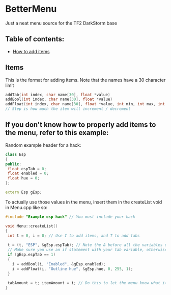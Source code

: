 # BetterMenu
Just a neat menu source for the TF2 DarkStorm base

## Table of contents:
- [How to add items](#items)

## Items
This is the format for adding items. Note that the names have a 30 character limit

 ```cpp
 addTab(int index, char name[30], float *value)
 addBool(int index, char name[30], float *value)
 addFloat(int index, char name[30], float *value, int min, int max, int step)
 // Step is how much the item will increment / decrement
 ```

## If you don't know how to properly add items to the menu, refer to this example:
 
 Random example header for a hack:
 ```cpp
 class Esp
 {
 public:
  float espTab = 0;
  float enabled = 0;
  float hue = 0;
 };
 
 extern Esp gEsp;
 ```
 
 To actually use those values in the menu, insert them in the createList void in Menu.cpp like so:
 ```cpp
 #include "Example esp hack" // You must include your hack
 
 void Menu::createList()
 {
  int t = 0, i = 0; // Use I to add items, and T to add tabs
  
  t = (t, "ESP", &gEsp.espTab); // Note the & before all the variables used
  // Make sure you use an if statement with your tab variable, otherwise it will appear regardless of the tab
  if (gEsp.espTab == 1)
  {
    i = addBool(i, "Enabled", &gEsp.enabled);
    i = addFloat(i, "Outline hue", &gEsp.hue, 0, 255, 1);
  }
  
  tabAmount = t; itemAmount = i; // Do this to let the menu know what items to look for
 }
 ```
